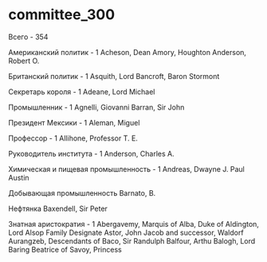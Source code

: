 # committee_300
Всего - 354

Американский политик - 1
Acheson, Dean
Amory, Houghton
Anderson, Robert O.

Британский политик - 1
Asquith, Lord
Bancroft, Baron Stormont

Секретарь короля - 1
Adeane, Lord Michael

Промышленник - 1
Agnelli, Giovanni 
Barran, Sir John

Президент Мексики - 1
Aleman, Miguel

Профессор - 1
Allihone, Professor T. E.

Руководитель института - 1
Anderson, Charles A.

Химическая и пищевая промышленность - 1
Andreas, Dwayne
J. Paul Austin

Добывающая промышленность
Barnato, B.

Нефтянка
Baxendell, Sir Peter

Знатная аристократия - 1
Abergavemy, Marquis of
Alba, Duke of
Aldington, Lord
Alsop Family Designate
Astor, John Jacob and successor, Waldorf
Aurangzeb, Descendants of
Baco, Sir Randulph Balfour, Arthu
Balogh, Lord
Baring
Beatrice of Savoy, Princess

